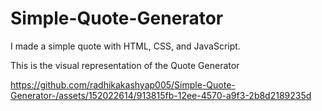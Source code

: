 # Simple-Quote-Generator  
I made a simple quote with HTML, CSS, and JavaScript. 

This is the visual representation of the Quote Generator

https://github.com/radhikakashyap005/Simple-Quote-Generator-/assets/152022614/913815fb-12ee-4570-a9f3-2b8d2189235d

